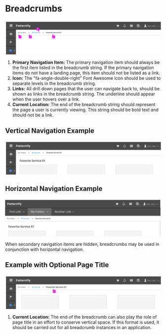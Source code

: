 # Breadcrumbs

![Breadcrumbs](img/Breadcrumbs-02.png)

  1. **Primary Navigation Item:** The primary navigation item should always be the first item listed in the breadcrumb string. If the primary navigation items do not have a landing page, this item should not be listed as a link.
  2. **Icon:**  The "fa-angle-double-right" Font Awesome icon should be used to separate levels in the breadcrumb string.
  3. **Links:** All drill down pages that the user can navigate back to, should be shown as links in the breadcrumb string. The underline should appear when the user hovers over a link.
  4. **Current Location:** The end of the breadcrumb string should represent the page a user is currently viewing. This string should be bold text and should not be a link.

## Vertical Navigation Example
![Vertical Navigation Example](img/Breadcrumbs-03.png)

## Horizontal Navigation Example
![Horizontal Navigation Example](img/Breadcrumbs-04.png)

When secondary navigation items are hidden, breadcrumbs may be used in conjunction with horizontal navigation.

## Example with Optional Page Title
![Example with Optional Page Title ](img/Breadcrumbs-05.png)

1. **Current Location:** The end of the breadcrumb can also play the role of page title in an effort to conserve vertical space. If this format is used, it should be carried out for all breadcrumb instances in an application.
